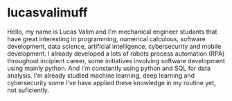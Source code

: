 # lucasvalimuff
Hello, my name is Lucas Valim and I'm mechanical engineer studants that have great interesting in programming, numerical calculous, software development, data science, artificial intelligence, cybersecurity and mobile development.
I already developed a lots of robots process automation (RPA) throughout incipient career, some initiatives involving software development using mainly python. And I'm constantly using python and SQL for data analysis.
I'm already studied machine learning, deep learning and cybersecurity some I've have applied these knowledge in my routine yet, not suficiently.
